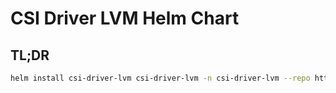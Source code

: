 # CSI Driver LVM Helm Chart

## TL;DR

```bash
helm install csi-driver-lvm csi-driver-lvm -n csi-driver-lvm --repo https://helm.metal-stack.io/csi-driver-lvm
```
